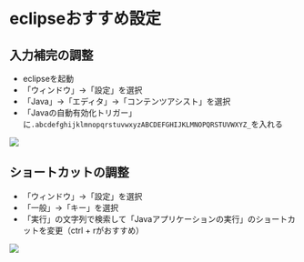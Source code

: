 # eclipseおすすめ設定

## 入力補完の調整

- eclipseを起動
- 「ウィンドウ」->「設定」を選択
- 「Java」->「エディタ」->「コンテンツアシスト」を選択
- 「Javaの自動有効化トリガー」に`.abcdefghijklmnopqrstuvwxyzABCDEFGHIJKLMNOPQRSTUVWXYZ_`を入れる

![](https://www.image-pit.com/sboot-text/https://www.evernote.com/l/AB3G4MIsoIpAsrfjKoj1L9M01TsRSHvU10cB/image.png)

## ショートカットの調整

- 「ウィンドウ」->「設定」を選択
- 「一般」->「キー」を選択
- 「実行」の文字列で検索して「Javaアプリケーションの実行」のショートカットを変更（ctrl + rがおすすめ）

![](https://www.image-pit.com/sboot-text/https://www.evernote.com/l/AB2ASzwgVPZIxKvcY8IaLML_k28pled5Q60B/image.png)